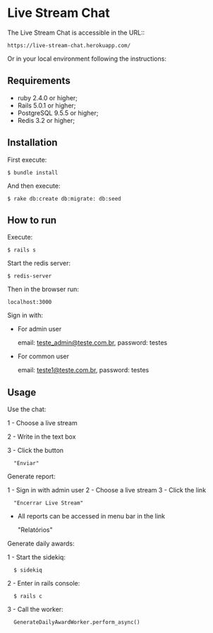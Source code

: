 # Live Stream Chat

The Live Stream Chat is accessible in the URL::

    https://live-stream-chat.herokuapp.com/

Or in your local environment following the instructions:

## Requirements

* ruby 2.4.0 or higher;
* Rails 5.0.1 or higher;
* PostgreSQL 9.5.5 or higher;
* Redis 3.2 or higher;

## Installation

First execute:

    $ bundle install

And then execute:

    $ rake db:create db:migrate: db:seed

## How to run

Execute:

    $ rails s

Start the redis server:

    $ redis-server

Then in the browser run:

    localhost:3000

Sign in with:

  * For admin user

      email: teste_admin@teste.com.br, password: testes

  * For common user

      email: teste1@teste.com.br, password: testes

## Usage

Use the chat:

  1 - Choose a live stream

  2 - Write in the text box

  3 - Click the button

      "Enviar"

Generate report:

  1 - Sign in with admin user
  2 - Choose a live stream
  3 - Click the link

      "Encerrar Live Stream"

  * All reports can be accessed in menu bar in the link

      "Relatórios"

Generate daily awards:

  1 - Start the sidekiq:

      $ sidekiq

  2 - Enter in rails console:

      $ rails c

  3 - Call the worker:

      GenerateDailyAwardWorker.perform_async()
